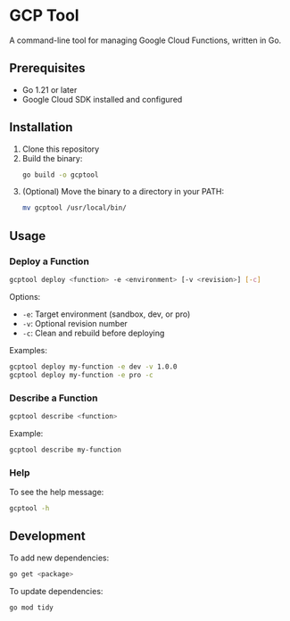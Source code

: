 # GCP Tool

A command-line tool for managing Google Cloud Functions, written in Go.

## Prerequisites

- Go 1.21 or later
- Google Cloud SDK installed and configured

## Installation

1. Clone this repository
2. Build the binary:
   ```bash
   go build -o gcptool
   ```
3. (Optional) Move the binary to a directory in your PATH:
   ```bash
   mv gcptool /usr/local/bin/
   ```

## Usage

### Deploy a Function

```bash
gcptool deploy <function> -e <environment> [-v <revision>] [-c]
```

Options:
- `-e`: Target environment (sandbox, dev, or pro)
- `-v`: Optional revision number
- `-c`: Clean and rebuild before deploying

Examples:
```bash
gcptool deploy my-function -e dev -v 1.0.0
gcptool deploy my-function -e pro -c
```

### Describe a Function

```bash
gcptool describe <function>
```

Example:
```bash
gcptool describe my-function
```

### Help

To see the help message:
```bash
gcptool -h
```

## Development

To add new dependencies:
```bash
go get <package>
```

To update dependencies:
```bash
go mod tidy
``` 